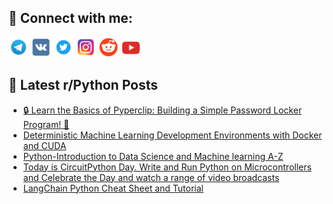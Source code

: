 ## 🔎 Connect with me:
[<img src="https://github.com/bullbesh/bullbesh/blob/main/images/Telegram.png" width="32" height="32" />](https://t.me/bullbesh)
[<img src="https://github.com/bullbesh/bullbesh/blob/main/images/VK.png" width="32" height="32" />](https://vk.com/bullbesh)
[<img src="https://github.com/bullbesh/bullbesh/blob/main/images/Twitter.png" width="32" height="32" />](https://twitter.com/bullbesh1)
[<img src="https://github.com/bullbesh/bullbesh/blob/main/images/Instagram.png" width="32" height="32" />](https://www.instagram.com/bullbesh)
[<img src="https://github.com/bullbesh/bullbesh/blob/main/images/Reddit.png" width="32" height="32" />](https://www.reddit.com/user/bullbesh)
[<img src="https://github.com/bullbesh/bullbesh/blob/main/images/YouTube.png" width="32" height="32" />](https://www.youtube.com/channel/UCtfjRs6uzgq5mfm8S06WTcg)

## 📕 Latest r/Python Posts
<!-- BLOG-POST-LIST:START -->
- [🔒 Learn the Basics of Pyperclip: Building a Simple Password Locker Program! 🔑](https://www.reddit.com/r/Python/comments/15unw4i/learn_the_basics_of_pyperclip_building_a_simple/)
- [Deterministic Machine Learning Development Environments with Docker and CUDA](https://www.reddit.com/r/Python/comments/15un2ws/deterministic_machine_learning_development/)
- [Python-Introduction to Data Science and Machine learning A-Z](https://www.reddit.com/r/Python/comments/15umkpk/pythonintroduction_to_data_science_and_machine/)
- [Today is CircuitPython Day. Write and Run Python on Microcontrollers and Celebrate the Day and watch a range of video broadcasts](https://www.reddit.com/r/Python/comments/15ulfrw/today_is_circuitpython_day_write_and_run_python/)
- [LangChain Python Cheat Sheet and Tutorial](https://www.reddit.com/r/Python/comments/15ujh9o/langchain_python_cheat_sheet_and_tutorial/)
<!-- BLOG-POST-LIST:END -->
